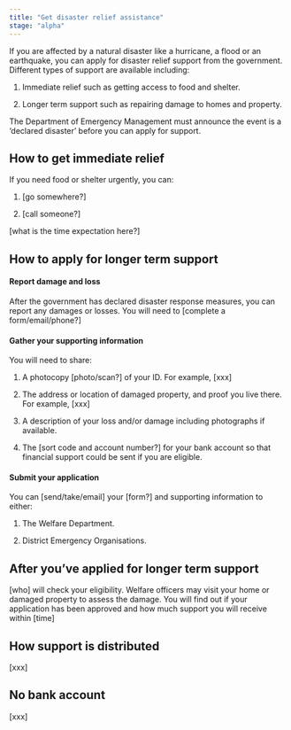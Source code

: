 ```yaml
---
title: "Get disaster relief assistance"
stage: "alpha"
---
```


If you are affected by a natural disaster like a hurricane, a flood or an earthquake, you can apply for disaster relief support from the government. Different types of support are available including:

1. Immediate relief such as getting access to food and shelter.

2. Longer term support such as repairing damage to homes and property.

The Department of Emergency Management must announce the event is a ‘declared disaster’ before you can apply for support. 


## How to get immediate relief

If you need food or shelter urgently, you can:

1. \[go somewhere?]

2. \[call someone?]

\[what is the time expectation here?]


## How to apply for longer term support

#### Report damage and loss

After the government has declared disaster response measures, you can report any damages or losses. You will need to \[complete a form/email/phone?]

#### Gather your supporting information

You will need to share:

1. A photocopy \[photo/scan?] of your ID. For example, \[xxx]

2. The address or location of damaged property, and proof you live there. For example, \[xxx]

3. A description of your loss and/or damage including photographs if available.

4. The \[sort code and account number?] for your bank account so that financial support could be sent if you are eligible.

#### Submit your application

You can \[send/take/email] your \[form?] and supporting information to either:

1. The Welfare Department. 

2. District Emergency Organisations.


## After you’ve applied for longer term support

\[who] will check your eligibility. Welfare officers may visit your home or damaged property to assess the damage. You will find out if your application has been approved and how much support you will receive within \[time]


## How support is distributed

\[xxx]

## No bank account

\[xxx]